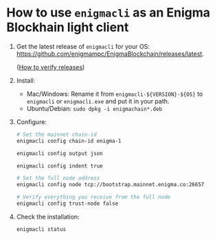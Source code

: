 # How to use `enigmacli` as an Enigma Blockhain light client

1. Get the latest release of `enigmacli` for your OS: https://github.com/enigmampc/EnigmaBlockchain/releases/latest.

   ([How to verify releases](/docs/verify-releases.md))

2) Install:

   - Mac/Windows: Rename it from `enigmacli-${VERSION}-${OS}` to `enigmacli` or `enigmacli.exe` and put it in your path.
   - Ubuntu/Debian: `sudo dpkg -i enigmachain*.deb`

3) Configure:

   ```bash
   # Set the mainnet chain-id
   enigmacli config chain-id enigma-1
   ```

   ```bash
   enigmacli config output json
   ```

   ```bash
   enigmacli config indent true
   ```

   ```bash
   # Set the full node address
   enigmacli config node tcp://bootstrap.mainnet.enigma.co:26657
   ```

   ```bash
   # Verify everything you receive from the full node
   enigmacli config trust-node false
   ```

4) Check the installation:

   ```bash
   enigmacli status
   ```
